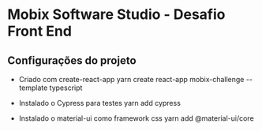 # Mobix Software Studio - Desafio Front End

## Configurações do projeto

- Criado com create-react-app
  yarn create react-app mobix-challenge --template typescript

- Instalado o Cypress para testes
  yarn add cypress

- Instalado o material-ui como framework css
  yarn add @material-ui/core
